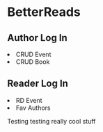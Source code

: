 # BetterReads

## Author Log In

<li> CRUD Event</li>
<li> CRUD Book</li>

## Reader Log In

<li>RD Event</li>
<li>Fav Authors</li>

Testing testing
really cool stuff
